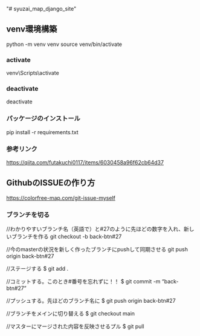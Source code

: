 "# syuzai_map_django_site" 


## venv環境構築
python -m venv venv
source venv/bin/activate
### activate
venv\Scripts\activate

### deactivate
deactivate

### パッケージのインストール
pip install -r requirements.txt

### 参考リンク
https://qiita.com/futakuchi0117/items/6030458a96f62cb64d37

## GithubのISSUEの作り方
https://colorfree-map.com/git-issue-myself

### ブランチを切る
//わかりやすいブランチ名（英語で）と#27のように先ほどの数字を入れ、新しいブランチを作る
git checkout -b back-btn#27

//今のmasterの状況を新しく作ったブランチにpushして同期させる
 git push origin back-btn#27

//ステージする
$ git add .

//コミットする。このとき#番号を忘れずに！！
$ git commit -m “back-btn#27”

//プッシュする。先ほどのブランチ名に
$ git push origin back-btn#27

//ブランチをメインに切り替える
$ git checkout main

//マスターにマージされた内容を反映させるプル
$ git pull